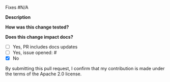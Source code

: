 <!-- Please follow the guidelines at https://www.conventionalcommits.org/en/v1.0.0/ and use one of the following in your title:
feat:            <-- New features that require a MINOR version update
fix:             <-- Bug fixes that require at PATCH version update
chore:           <-- Smaller changes that impact behavior but aren't large enough to be features
perf:            <-- Code changes that improve performance but do not impact behavior
docs:            <-- Documentation changes that do not impact code
test:            <-- Test changes that do not impact behavior
ci:              <-- Changes that affect test or rollout automation
!${type}:        <-- Include ! if your change includes a backwards incompatible change.
-->

Fixes #N/A <!-- issue number -->

**Description**

**How was this change tested?**

**Does this change impact docs?**
- [ ] Yes, PR includes docs updates <!-- docs must be added to /preview to be included in future version releases -->
- [ ] Yes, issue opened: # <!-- issue number -->
- [x] No

By submitting this pull request, I confirm that my contribution is made under the terms of the Apache 2.0 license.